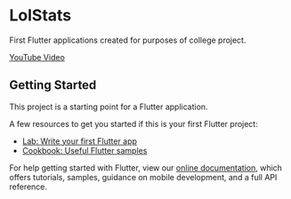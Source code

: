 # LolStats

First Flutter applications created for purposes of college project.

[YouTube Video](https://www.youtube.com/watch?v=w-zaqdatcDU&list=PLngjrGkIotwzGb2arctKFKAfTSqlDCeoV&index=2)


## Getting Started

This project is a starting point for a Flutter application.

A few resources to get you started if this is your first Flutter project:

- [Lab: Write your first Flutter app](https://flutter.dev/docs/get-started/codelab)
- [Cookbook: Useful Flutter samples](https://flutter.dev/docs/cookbook)

For help getting started with Flutter, view our
[online documentation](https://flutter.dev/docs), which offers tutorials,
samples, guidance on mobile development, and a full API reference.
